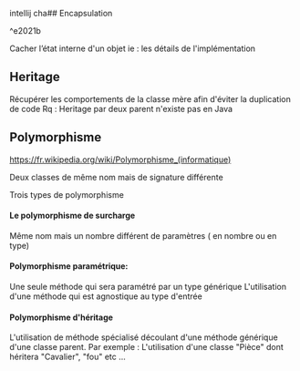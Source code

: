 intellij cha## Encapsulation

^e2021b

Cacher l’état interne d'un objet ie : les détails de l'implémentation

## Heritage 

Récupérer les comportements de la classe mère afin d'éviter la duplication de code 
Rq : Heritage par deux parent n'existe pas en Java 

## Polymorphisme 
https://fr.wikipedia.org/wiki/Polymorphisme_(informatique)

Deux classes de même nom mais de signature différente

Trois types de polymorphisme 

#### Le polymorphisme de surcharge
Même nom mais un nombre différent de paramètres ( en nombre ou en type)
#### Polymorphisme paramétrique: 
Une seule méthode qui sera paramétré par un type générique
L'utilisation d'une méthode qui est agnostique au type d'entrée 
#### Polymorphisme d'héritage 
L'utilisation de méthode spécialisé découlant d'une méthode générique d'une classe parent.
Par exemple : L'utilisation d'une classe "Pièce" dont héritera "Cavalier", "fou" etc ...

